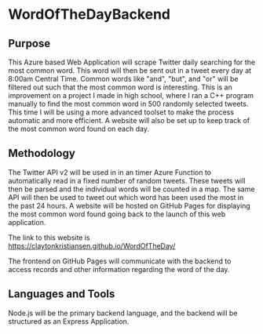 # WordOfTheDayBackend

## Purpose

This Azure based Web Application will scrape Twitter daily searching for the most common word. This word will then be sent out in a tweet every day at 8:00am Central Time. Common words like "and", "but", and "or" will be filtered out such that the most common word is interesting. This is an improvement on a project I made in high school, where I ran a C++ program manually to find the most common word in 500 randomly selected tweets. This time I will be using a more advanced toolset to make the process automatic and more efficient. A website will also be set up to keep track of the most common word found on each day.

## Methodology 

The Twitter API v2 will be used in in an timer Azure Function to automatically read in a fixed number of random tweets. These tweets will then be parsed and the individual words will be counted in a map. The same API will then be used to tweet out which word has been used the most in the past 24 hours. A website will be hosted on GitHub Pages for displaying the most common word found going back to the launch of this web application.

The link to this website is https://claytonkristiansen.github.io/WordOfTheDay/

The frontend on GitHub Pages will communicate with the backend to access records and other information regarding the word of the day.

## Languages and Tools

Node.js will be the primary backend language, and the backend will be structured as an Express Application. 
